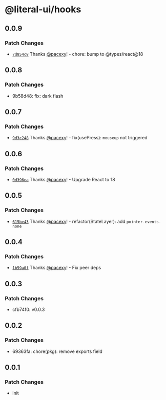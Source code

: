 # @literal-ui/hooks

## 0.0.9

### Patch Changes

- [`7d854c8`](https://github.com/literal-ui/literal-ui/commit/7d854c8bd450297921939d6d7cf0e19ac38033e0) Thanks [@pacexy](https://github.com/pacexy)! - chore: bump to @types/react@18

## 0.0.8

### Patch Changes

- 9b58d48: fix: dark flash

## 0.0.7

### Patch Changes

- [`9d3c248`](https://github.com/literal-ui/literal-ui/commit/9d3c2487b18fdc29480175132e34802282465905) Thanks [@pacexy](https://github.com/pacexy)! - fix(usePress): `mouseup` not triggered

## 0.0.6

### Patch Changes

- [`0d396ea`](https://github.com/literal-ui/literal-ui/commit/0d396eac88c7afcc9da7bbfb25847a618c5eed0e) Thanks [@pacexy](https://github.com/pacexy)! - Upgrade React to 18

## 0.0.5

### Patch Changes

- [`615be43`](https://github.com/literal-ui/literal-ui/commit/615be43b72bc81ddfd981ec9b3517f0bdac1963d) Thanks [@pacexy](https://github.com/pacexy)! - refactor(StateLayer): add `pointer-events-none`

## 0.0.4

### Patch Changes

- [`1b59a0f`](https://github.com/literal-ui/literal-ui/commit/1b59a0f6e35c64990158727b4b9847d169228744) Thanks [@pacexy](https://github.com/pacexy)! - Fix peer deps

## 0.0.3

### Patch Changes

- cfb74f0: v0.0.3

## 0.0.2

### Patch Changes

- 69363fa: chore(pkg): remove exports field

## 0.0.1

### Patch Changes

- init
